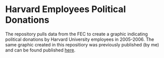# Harvard Employees Political Donations
The repository pulls data from the FEC to create a graphic indicating political donations by Harvard University employees 
in 2005-2006. The same graphic created in this repositiory was previously published (by me) and can be found published [here](http://rpubs.com/christophermilne/ps_5_question_5).
